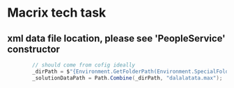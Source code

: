 ﻿# Macrix tech task

## xml data file location, please see 'PeopleService' constructor
```csharp
        // should come from cofig ideally
        _dirPath = $"{Environment.GetFolderPath(Environment.SpecialFolder.LocalApplicationData)}\\macrixt";
        _solutionDataPath = Path.Combine(_dirPath, "dalalatata.max");
```